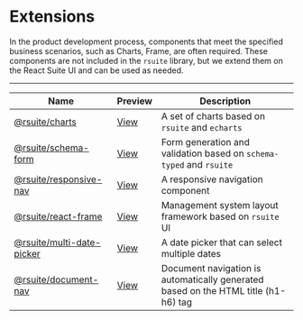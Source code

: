 # Extensions

In the product development process, components that meet the specified business scenarios, such as Charts, Frame, are often required. These components are not included in the `rsuite` library, but we extend them on the React Suite UI and can be used as needed.

---

| Name                                           | Preview                        | Description                                                                        |
| ---------------------------------------------- | ------------------------------ | ---------------------------------------------------------------------------------- |
| [@rsuite/charts][charts]                       | [View][charts-docs]            | A set of charts based on `rsuite` and `echarts`                                    |
| [@rsuite/schema-form][schema-form]             | [View][schema-form-docs]       | Form generation and validation based on `schema-typed` and `rsuite`                |
| [@rsuite/responsive-nav][nav]                  | [View][nav-docs]               | A responsive navigation component                                                  |
| [@rsuite/react-frame][frame]                   | [View][frame-docs]             | Management system layout framework based on `rsuite` UI                            |
| [@rsuite/multi-date-picker][multi-date-picker] | [View][multi-date-picker-docs] | A date picker that can select multiple dates                                       |
| [@rsuite/document-nav][document-nav]           | [View][document-nav-docs]      | Document navigation is automatically generated based on the HTML title (h1-h6) tag |

[schema-form]: https://github.com/rsuite/schema-form
[schema-form-docs]: https://rsuite.github.io/schema-form/
[charts]: https://github.com/rsuite/charts
[charts-docs]: https://charts.rsuitejs.com/
[nav]: https://github.com/rsuite/responsive-nav
[nav-docs]: https://rsuite.github.io/responsive-nav/
[frame]: https://github.com/rsuite/react-frame
[frame-docs]: https://rsuite.github.io/react-frame/
[multi-date-picker]: https://github.com/rsuite/multi-date-picker
[multi-date-picker-docs]: https://rsuite.github.io/multi-date-picker
[document-nav]: https://github.com/rsuite/document-nav
[document-nav-docs]: https://rsuite.github.io/document-nav/
